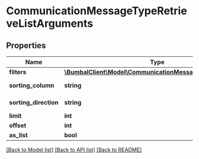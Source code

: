# CommunicationMessageTypeRetrieveListArguments

## Properties
Name | Type | Description | Notes
------------ | ------------- | ------------- | -------------
**filters** | [**\BumbalClient\Model\CommunicationMessageTypeFiltersModel**](CommunicationMessageTypeFiltersModel.md) |  | [optional] 
**sorting_column** | **string** | Sorting Column | [optional] 
**sorting_direction** | **string** | Sorting Direction | [optional] 
**limit** | **int** |  | [optional] 
**offset** | **int** |  | [optional] 
**as_list** | **bool** |  | [optional] 

[[Back to Model list]](../README.md#documentation-for-models) [[Back to API list]](../README.md#documentation-for-api-endpoints) [[Back to README]](../README.md)


